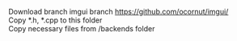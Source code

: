 Download branch imgui branch https://github.com/ocornut/imgui/ <br>
Copy *.h, *.cpp to this folder <br>
Copy necessary files from /backends folder <br>
